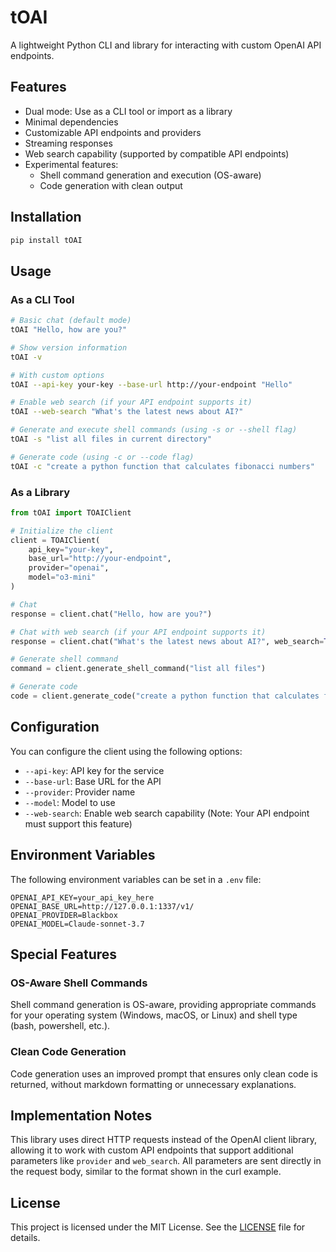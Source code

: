 # tOAI

A lightweight Python CLI and library for interacting with custom OpenAI API endpoints.

## Features

- Dual mode: Use as a CLI tool or import as a library
- Minimal dependencies
- Customizable API endpoints and providers
- Streaming responses
- Web search capability (supported by compatible API endpoints)
- Experimental features:
  - Shell command generation and execution (OS-aware)
  - Code generation with clean output

## Installation

```bash
pip install tOAI
```

## Usage

### As a CLI Tool

```bash
# Basic chat (default mode)
tOAI "Hello, how are you?"

# Show version information
tOAI -v

# With custom options
tOAI --api-key your-key --base-url http://your-endpoint "Hello"

# Enable web search (if your API endpoint supports it)
tOAI --web-search "What's the latest news about AI?"

# Generate and execute shell commands (using -s or --shell flag)
tOAI -s "list all files in current directory"

# Generate code (using -c or --code flag)
tOAI -c "create a python function that calculates fibonacci numbers"
```

### As a Library

```python
from tOAI import TOAIClient

# Initialize the client
client = TOAIClient(
    api_key="your-key",
    base_url="http://your-endpoint",
    provider="openai",
    model="o3-mini"
)

# Chat
response = client.chat("Hello, how are you?")

# Chat with web search (if your API endpoint supports it)
response = client.chat("What's the latest news about AI?", web_search=True)

# Generate shell command
command = client.generate_shell_command("list all files")

# Generate code
code = client.generate_code("create a python function that calculates fibonacci numbers")
```

## Configuration

You can configure the client using the following options:

- `--api-key`: API key for the service
- `--base-url`: Base URL for the API
- `--provider`: Provider name
- `--model`: Model to use
- `--web-search`: Enable web search capability (Note: Your API endpoint must support this feature)

## Environment Variables

The following environment variables can be set in a `.env` file:

```
OPENAI_API_KEY=your_api_key_here
OPENAI_BASE_URL=http://127.0.0.1:1337/v1/
OPENAI_PROVIDER=Blackbox
OPENAI_MODEL=Claude-sonnet-3.7
```

## Special Features

### OS-Aware Shell Commands

Shell command generation is OS-aware, providing appropriate commands for your operating system (Windows, macOS, or Linux) and shell type (bash, powershell, etc.).

### Clean Code Generation

Code generation uses an improved prompt that ensures only clean code is returned, without markdown formatting or unnecessary explanations.

## Implementation Notes

This library uses direct HTTP requests instead of the OpenAI client library, allowing it to work with custom API endpoints that support additional parameters like `provider` and `web_search`. All parameters are sent directly in the request body, similar to the format shown in the curl example.

## License

This project is licensed under the MIT License. See the [LICENSE](LICENSE) file for details.